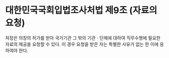 # 대한민국국회입법조사처법 제9조 (자료의 요청)

처장은 의장의 허가를 받아 국가기관 그 밖의 기관ㆍ단체에 대하여 직무수행에 필요한 자료의 제공을 요청할 수 있다. 이 경우 요청을 받은 자는 특별한 사유가 없는 한 이에 응하여야 한다.
